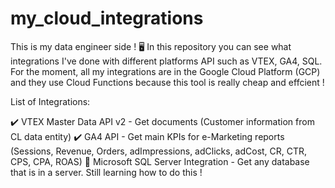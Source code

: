 # my_cloud_integrations
This is my data engineer side ! 🖥️
In this repository you can see what integrations I've done with different platforms API such as VTEX, GA4, SQL. 
For the moment, all my integrations are in the Google Cloud Platform (GCP) and they use Cloud Functions because this tool is really cheap and effcient !

List of Integrations: 

✔️ VTEX Master Data API v2 - Get documents (Customer information from CL data entity) 
✔️ GA4 API - Get main KPIs for e-Marketing reports (Sessions, Revenue, Orders, adImpressions, adClicks, adCost, CR, CTR, CPS, CPA, ROAS)
🏁 Microsoft SQL Server Integration - Get any database that is in a server. Still learning how to do this ! 
